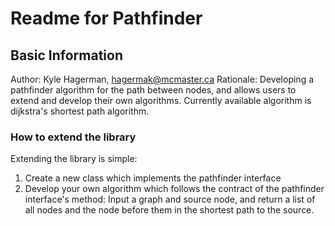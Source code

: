 # Readme for Pathfinder

## Basic Information
Author: Kyle Hagerman, hagermak@mcmaster.ca
Rationale: Developing a pathfinder algorithm for the path between nodes, and allows users to extend and develop their own algorithms.
Currently available algorithm is dijkstra's shortest path algorithm.

### How to extend the library
Extending the library is simple:
1. Create a new class which implements the pathfinder interface
2. Develop your own algorithm which follows the contract of the pathfinder interface's method:
   Input a graph and source node, and return a list of all nodes and the node  before them in the shortest path to the source.

